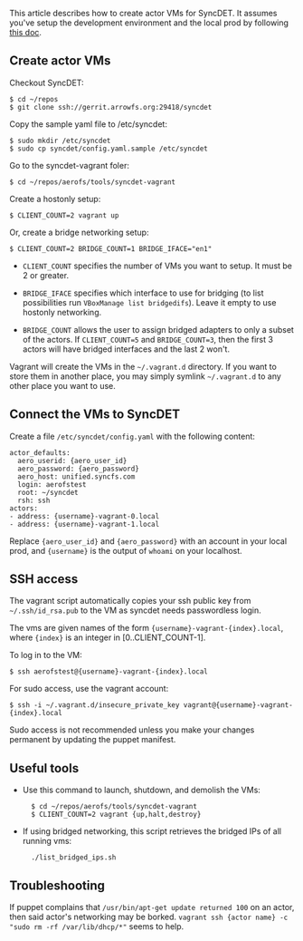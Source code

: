 
This article describes how to create actor VMs for SyncDET. It assumes you've setup the development environment and the local prod by following [this doc](get_started.html).

Create actor VMs
---

Checkout SyncDET:

    $ cd ~/repos
    $ git clone ssh://gerrit.arrowfs.org:29418/syncdet

Copy the sample yaml file to /etc/syncdet:

    $ sudo mkdir /etc/syncdet
    $ sudo cp syncdet/config.yaml.sample /etc/syncdet

Go to the syncdet-vagrant foler:

    $ cd ~/repos/aerofs/tools/syncdet-vagrant
    
Create a hostonly setup:

    $ CLIENT_COUNT=2 vagrant up
    
Or, create a bridge networking setup:
    
    $ CLIENT_COUNT=2 BRIDGE_COUNT=1 BRIDGE_IFACE="en1"

- `CLIENT_COUNT` specifies the number of VMs you want to setup. It must be 2 or greater.

- `BRIDGE_IFACE` specifies which interface to use for bridging (to
list possibilities run `VBoxManage list bridgedifs`). Leave it empty to use
hostonly networking.

- `BRIDGE_COUNT` allows the user to assign bridged adapters to only a subset of
the actors. If `CLIENT_COUNT=5` and `BRIDGE_COUNT=3`, then the first 3 actors will have
bridged interfaces and the last 2 won't.

Vagrant will create the VMs in the `~/.vagrant.d` directory. If you want to store them in 
another place, you may simply symlink `~/.vagrant.d` to any other place you want to use.

Connect the VMs to SyncDET
---

Create a file `/etc/syncdet/config.yaml` with the following content:

```
actor_defaults:
  aero_userid: {aero_user_id}
  aero_password: {aero_password}
  aero_host: unified.syncfs.com
  login: aerofstest
  root: ~/syncdet
  rsh: ssh
actors:
- address: {username}-vagrant-0.local
- address: {username}-vagrant-1.local
```

Replace `{aero_user_id}` and `{aero_password}` with an account in your local prod, and `{username}` is the output of `whoami` on your localhost.

SSH access
---

The vagrant script automatically copies your ssh public key from `~/.ssh/id_rsa.pub`
to the VM as syncdet needs passwordless login.

The vms are given names of the form `{username}-vagrant-{index}.local`, where `{index}` is an integer in [0..CLIENT_COUNT-1].

To log in to the VM:

    $ ssh aerofstest@{username}-vagrant-{index}.local

For sudo access, use the vagrant account:

    $ ssh -i ~/.vagrant.d/insecure_private_key vagrant@{username}-vagrant-{index}.local

Sudo access is not recommended unless you make your changes permanent by updating the puppet manifest.

Useful tools
---

- Use this command to launch, shutdown, and demolish the VMs:

        $ cd ~/repos/aerofs/tools/syncdet-vagrant
        $ CLIENT_COUNT=2 vagrant {up,halt,destroy}

- If using bridged networking, this script retrieves the bridged IPs of all running vms:

        ./list_bridged_ips.sh

Troubleshooting
---

If puppet complains that `/usr/bin/apt-get update returned 100` on an actor,
then said actor's networking may be borked. `vagrant ssh {actor name} -c "sudo
rm -rf /var/lib/dhcp/*"` seems to help.
